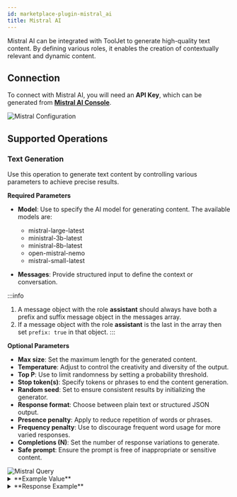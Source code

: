 ```yaml
---
id: marketplace-plugin-mistral_ai
title: Mistral AI
---
```


Mistral AI can be integrated with ToolJet to generate high-quality text content. By defining various roles, it enables the creation of contextually relevant and dynamic content.

## Connection

To connect with Mistral AI, you will need an **API Key**, which can be generated from **[Mistral AI Console](https://console.mistral.ai/api-keys/)**.

<img className="screenshot-full" src="/img/marketplace/plugins/mistral/config.png" alt="Mistral Configuration" />

## Supported Operations

### Text Generation

Use this operation to generate text content by controlling various parameters to achieve precise results.

**Required Parameters**

- **Model**: Use to specify the AI model for generating content. The available models are:

    - mistral-large-latest
    - ministral-3b-latest
    - ministral-8b-latest
    - open-mistral-nemo
    - mistral-small-latest

- **Messages**: Provide structured input to define the context or conversation. <br/>

:::info

1. A message object with the role **assistant** should always have both a prefix and suffix message object in the messages array.
2. If a message object with the role **assistant** is the last in the array then set `prefix: true` in that object.
:::

**Optional Parameters**

- **Max size**: Set the maximum length for the generated content.
- **Temperature**: Adjust to control the creativity and diversity of the output.
- **Top P**: Use to limit randomness by setting a probability threshold.
- **Stop token(s)**: Specify tokens or phrases to end the content generation.
- **Random seed**: Set to ensure consistent results by initializing the generator.
- **Response format**: Choose between plain text or structured JSON output.
- **Presence penalty**: Apply to reduce repetition of words or phrases.
- **Frequency penalty**: Use to discourage frequent word usage for more varied responses.
- **Completions (N)**: Set the number of response variations to generate.
- **Safe prompt**: Ensure the prompt is free of inappropriate or sensitive content.

<img className="screenshot-full" src="/img/marketplace/plugins/mistral/query.png" alt="Mistral Query" />

<details>
<summary>**Example Value**</summary>
```yaml
    "Model":"mistral-large-latest"
    "Messages":"
    [
        {
            "role": "system",
            "content":"You are a financial advisor of a fortune 500 company"
        },
        {
            "role": "user",
            "content":"Can you help me with tax benefits for the employee"
        },
        {
            "role": "assistant",
            "content":"Sure! Please help me with more specific details of your employment and salary structure."
        }
    ]"
    "Max tokens":"256"
    "Temperature":"0.7"
    "Top P":"1"
    "Stop Token(s)": []
    "Random Seed": //42
    "Response format":"Text"
    "Presence penalty": 0
    "Frequency penalty": 0
    "Completions(N)": 1
    "Safe prompt": // Toggle on/off
```
</details>

<details>
<summary>**Response Example**</summary>

"While I can't provide personalized financial advice, I can certainly help you understand some common investment options that may offer tax benefits. Here are some strategies to consider:

#### 1. **Retirement Accounts**
- **401(k) or 403(b):** These are employer-sponsored retirement plans. Contributions are made with pre-tax dollars, reducing your taxable income. Employer matching contributions can also boost your savings.
- **Traditional IRA:** Contributions may be tax-deductible, depending on your income and whether you have access to a workplace retirement plan. Withdrawals are taxed as ordinary income.
- **Roth IRA:** Contributions are made with after-tax dollars, but qualified withdrawals are tax-free. This can be beneficial for those who expect to be in a higher tax bracket in retirement.

#### 2. **Health Savings Accounts (HSAs)**
- **HSAs:** These are available to individuals with high-deductible health plans. Contributions are tax-deductible, earnings grow tax-free, and withdrawals for qualified medical expenses are tax-free.

#### 3. **Tax-Loss Harvesting**
- **Selling Losing Investments:** You can sell investments that have lost value to offset gains from other investments, reducing your capital gains tax liability.

#### 4. **Municipal Bonds**
- **Muni Bonds:** These are issued by state and local governments and are often exempt from federal taxes and sometimes state taxes as well.

#### 5. **Education Savings Accounts**
- **529 Plans:** Contributions grow tax-free, and withdrawals are tax-free if used for qualified education expenses. Some states offer tax deductions or credits for contributions.
- **Coverdell ESAs:** Similar to 529 plans but with more restrictions on contributions and uses.

#### 6. **Real Estate Investments**
- **Rental Income:** Income from rental properties can be offset by depreciation, reducing your taxable income.
- **1031 Exchanges:** Allows you to defer capital gains taxes by reinvesting the proceeds from the sale of an investment property into a similar property.

#### 7. **Tax-Efficient Investments**
- **Index Funds and ETFs:** These often have lower turnover rates, which can reduce capital gains distributions and therefore tax liabilities.
- **Dividend-Paying Stocks:** Qualified dividends are taxed at lower rates than ordinary income.

#### 8. **Charitable Contributions**
- **Donations:** Contributions to qualified charities can be tax-deductible, reducing your taxable income.
- **Donor-Advised Funds:** Allow you to make a charitable contribution and receive an immediate tax deduction, while deciding later where to allocate the funds.

#### 9. **Energy-Efficient Home Improvements**
- **Tax Credits:** Certain energy-efficient home improvements may qualify for tax credits.

#### 10. **Business Ownership**
- **Sole Proprietorships, LLCs, S-Corps:** Different business structures offer various tax benefits, such as pass-through income and deductions for business expenses.

#### Steps to Create a Plan:
1. **Assess Your Financial Goals:** Determine what you want to achieve with your investments (e.g., retirement savings, education funding).
2. **Evaluate Your Tax Situation:** Understand your current and future tax brackets to choose the right investment vehicles.
3. **Diversify Your Portfolio:** Spread your investments across different asset classes to manage risk.
4. **Consult a Professional:** Consider working with a financial advisor or tax professional to tailor a plan to your specific needs."

</details>
